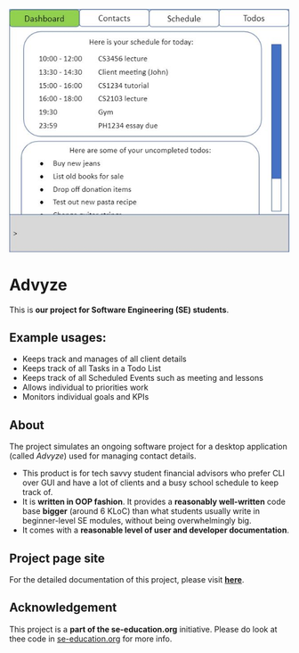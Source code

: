 ![Ui](docs/images/Ui.png)

# Advyze
This is **our project for Software Engineering (SE) students**.<br>
## Example usages:
  * Keeps track and manages of all client details
  * Keeps track of all Tasks in a Todo List
  * Keeps track of all Scheduled Events such as meeting and lessons
  * Allows individual to priorities work
  * Monitors individual goals and KPIs

## About
The project simulates an ongoing software project for a desktop application (called _Advyze_) used for managing contact details.
  * This product is for tech savvy student financial advisors who prefer CLI over GUI and have a lot of clients and a busy school schedule to keep track of.
  * It is **written in OOP fashion**. It provides a **reasonably well-written** code base **bigger** (around 6 KLoC) than what students usually write in beginner-level SE modules, without being overwhelmingly big.
  * It comes with a **reasonable level of user and developer documentation**.
## Project page site
For the detailed documentation of this project, please visit **[here](https://ay2122s1-cs2103-t14-4.github.io/tp/)**.

## Acknowledgement
This project is a **part of the se-education.org** initiative. Please do look at thee code in [se-education.org](https://se-education.org#https://se-education.org/#contributing) for more info.
